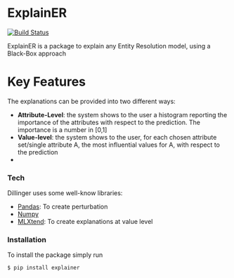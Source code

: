 # ExplainER

[![Build Status](https://travis-ci.org/joemccann/dillinger.svg?branch=master)](https://travis-ci.org/joemccann/dillinger)

ExplainER is a package to explain any Entity Resolution model, using a Black-Box approach


# Key Features
The explanations can be provided into two different ways:
  - **Attribute-Level**: the system shows to the user a histogram reporting the importance of the attributes with respect to the prediction. The importance is a number in [0,1]
  - **Value-level**: the system shows to the user, for each chosen attribute set/single attribute A, the most influential values for A, with respect to the prediction
  - 
### Tech

Dillinger uses some well-know libraries:

- [Pandas](https://pandas.pydata.org/): To create perturbation
- [Numpy](https://numpy.org/)
- [MLXtend](http://rasbt.github.io/mlxtend/): To create explanations at value level

### Installation

To install the package simply run

```sh
$ pip install explainer
```



